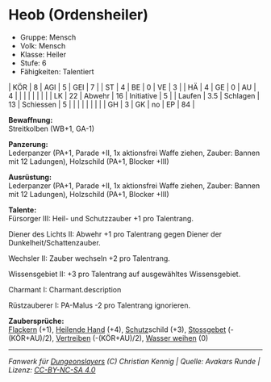 # Heob (Ordensheiler)  
- Gruppe: Mensch  
- Volk: Mensch  
- Klasse: Heiler  
- Stufe: 6  
- Fähigkeiten: Talentiert  


| KÖR    | 8   | AGI      | 5  | GEI        | 7  |
| ST     | 4   | BE       | 0  | VE         | 3  |
| HÄ     | 4   | GE       | 0  | AU         | 4  |
|        |     |          |    |            |    |
| LK     | 22  | Abwehr   | 16 | Initiative | 5  |
| Laufen | 3.5 | Schlagen | 13 | Schiessen  | 5  |
|        |     |          |    |            |    |
| GH     | 3   | GK       | no | EP         | 84 |


**Bewaffnung:**  
Streitkolben (WB+1, GA-1)

**Panzerung:**  
Lederpanzer (PA+1, Parade +II, 1x aktionsfrei Waffe ziehen, Zauber: Bannen mit 12 Ladungen), Holzschild (PA+1, Blocker +III)

**Ausrüstung:**  
Lederpanzer (PA+1, Parade +II, 1x aktionsfrei Waffe ziehen, Zauber: Bannen mit 12 Ladungen), Holzschild (PA+1, Blocker +III)

**Talente:**  
Fürsorger III: Heil- und Schutzzauber +1 pro Talentrang.

Diener des Lichts II: Abwehr +1 pro Talentrang gegen Diener der Dunkelheit/Schattenzauber.

Wechsler II: Zauber wechseln +2 pro Talentrang.

Wissensgebiet II: +3 pro Talentrang auf ausgewähltes Wissensgebiet.

Charmant I: Charmant.description

Rüstzauberer I: PA-Malus -2 pro Talentrang ignorieren.


**Zaubersprüche:**  
[Flackern](/grw/zauber/flackern.md) (+1), [Heilende Hand](/grw/zauber/heilende-hand.md) (+4), [Schutz](/fanwerk/zauber/schutz.md)schild (+3), [Stossgebet](/grw/zauber/stossgebet.md) (-(KÖR+AU)/2), [Vertreiben](/grw/zauber/vertreiben.md) (-(KÖR+AU)/2), [Wasser weihen](/grw/zauber/wasser-weihen.md) (0)




___
*Fanwerk für [Dungeonslayers](https://www.dungeonslayers.net/) (C) Christian Kennig | Quelle: Avakars Runde | Lizenz: [CC-BY-NC-SA 4.0](https://creativecommons.org/licenses/by-nc-sa/4.0/deed.de)*